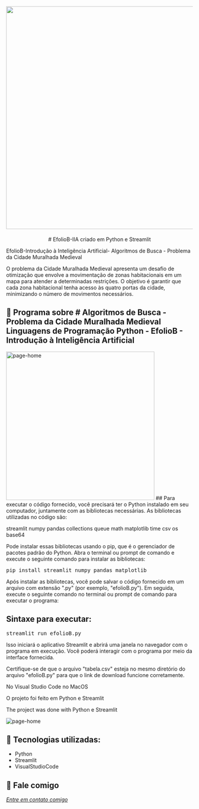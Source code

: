 <h1 align="center">
    <img width="600" src="assets/streamlit.png" />
</h1>


<p align="center">
# EfolioB-IIA  criado em Python e Streamlit 


EfolioB-Introdução à Inteligência Artificial- Algoritmos de Busca - Problema da Cidade Muralhada Medieval
  
O problema da Cidade Muralhada Medieval apresenta um desafio de otimização que envolve a movimentação de zonas habitacionais em um mapa para atender a determinadas restrições. O objetivo é garantir que cada zona habitacional tenha acesso às quatro portas da cidade, minimizando o número de movimentos necessários.
</p>

📌 Programa sobre # Algoritmos de Busca - Problema da Cidade Muralhada Medieval
Linguagens de Programação Python - EfolioB - Introdução à Inteligência Artificial
------------------
<img width="400" src="assets/tela.png" alt="page-home">
## Para executar o código fornecido, você precisará ter o Python instalado em seu computador, juntamente com as bibliotecas necessárias. As bibliotecas utilizadas no código são:

streamlit
numpy
pandas
collections
queue
math
matplotlib
time
csv
os
base64

Pode instalar essas bibliotecas usando o pip, que é o gerenciador de pacotes padrão do Python. Abra o terminal ou prompt de comando e execute o seguinte comando para instalar as bibliotecas:

<pre>pip install streamlit numpy pandas matplotlib</pre>

Após instalar as bibliotecas, você pode salvar o código fornecido em um arquivo com extensão ".py" (por exemplo, "efolioB.py"). Em seguida, execute o seguinte comando no terminal ou prompt de comando para executar o programa:


## Sintaxe para executar:
<pre>streamlit run efolioB.py</pre>

Isso iniciará o aplicativo Streamlit e abrirá uma janela no navegador com o programa em execução. Você poderá interagir com o programa por meio da interface fornecida.

Certifique-se de que o arquivo "tabela.csv" esteja no mesmo diretório do arquivo "efolioB.py" para que o link de download funcione corretamente.







No Visual Studio Code no MacOS

O projeto foi feito em Python e Streamlit


The project was done with Python e Streamlit


<img src="iaa.gif" alt="page-home">


🔧 Tecnologias utilizadas:
------------------

- Python
- Streamlit
- VisualStudioCode

💬 Fale comigo
------------------
[*Entre em contato comigo*](https://www.linkedin.com/in/ivo-baptista-3712144/)

